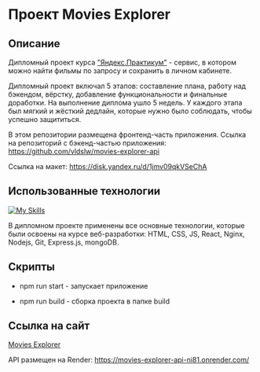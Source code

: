 # Проект Movies Explorer

## Описание

Дипломный проект курса ["Яндекс.Практикум"](https://practicum.yandex.ru/) - cервис, в котором можно найти фильмы по запросу и сохранить в личном кабинете. 

Дипломный проект включал 5 этапов: составление плана, работу над бэкендом, вёрстку, добавление функциональности и финальные доработки. На выполнение диплома ушло 5 недель. У каждого этапа был мягкий и жёсткий дедлайн, которые нужно было соблюдать, чтобы успешно защититься.

В этом репозитории размещена фронтенд-часть приложения.
Ссылка на репозиторий с бэкенд-частью приложения: https://github.com/vldslw/movies-explorer-api

Ссылка на макет: https://disk.yandex.ru/d/1jmv09qkVSeChA

## Использованные технологии

[![My Skills](https://skillicons.dev/icons?i=html,css,js,react,nginx,nodejs,express)](https://skillicons.dev)

В дипломном проекте применены все основные технологии, которые были освоены на курсе веб-разработки: HTML, CSS, JS, React, Nginx, Nodejs, Git, Express.js, mongoDB.

## Скрипты

- npm run start - запускает приложение 

- npm run build - сборка проекта в папке build

## Ссылка на сайт

[Movies Explorer](https://movies-explorer-frontend.onrender.com/)

API размещен на Render: https://movies-explorer-api-ni81.onrender.com/
